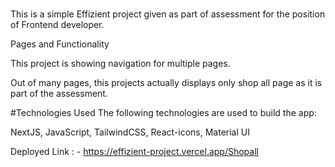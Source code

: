 #

This is a simple Effizient project given as part of assessment for the position of Frontend developer.

Pages and Functionality

This project is showing navigation for multiple pages.

Out of many pages, this projects actually displays only shop all page as it is part of the assessment.

#Technologies Used The following technologies are used to build the app:

NextJS, JavaScript, TailwindCSS, React-icons, Material UI

Deployed Link : - https://effizient-project.vercel.app/Shopall
